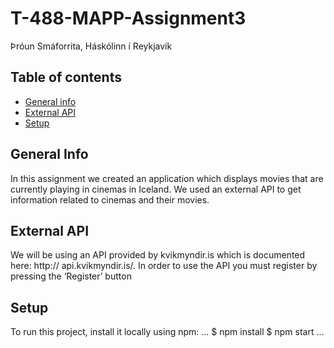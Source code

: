 # T-488-MAPP-Assignment3
Þróun Smáforrita, Háskólinn í Reykjavík

## Table of contents
* [General info](#general-info)
* [External API](#external-api)
* [Setup](#setup)

## General Info
In this assignment we created an application which displays movies that are currently
playing in cinemas in Iceland. We used an external API to get information related to cinemas and
their movies.

## External API
We will be using an API provided by kvikmyndir.is which is documented here: http://
api.kvikmyndir.is/. In order to use the API you must register by pressing the ‘Register’ button

## Setup
To run this project, install it locally using npm:
...
$ npm install
$ npm start
...
